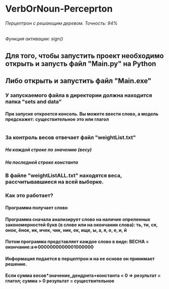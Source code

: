 # VerbOrNoun-Perceprton
###### Перцептрон с решающим деревом. Точность: 94%
###### Функция активации: sign()

## Для того, чтобы запустить проект необходимо открыть и запусть файл "Main.py" на Python
## Либо открыть и запустить файл "Main.exe"

### У запускаемого файла в директории должна находится папка "sets and data"
#### При запуске откроется консоль. Вы можете ввести слово, а модель предскажет: существительное это или глагол 

#


### За контроль весов отвечает файл "weightList.txt"
##### На каждой строке по значению (весу)
##### На последней строке константа

### В файле "weightListALL.txt" находятся веса, рассчитывавшиеся на всей выборке.

### Как это работает?
#### Программа получает слово
#### Программа сначала анализирует слово на наличие опреленных закономерностей букв (в слове или на окончании слова): ть, ти, ся, онок, ёнок, ик, ичек, чик, ник, ек, ище, ы, а, я, о, е, и, й
#### Потом программа представляет каждое слово в виде: ВЕСНА = окончание:а=>0000000000001000000
#### Информация подается в перцептрон и на ее основе он принимает решение. 
#### Если сумма весов*значение_дендрита+константа < 0 => результат = глагол; сумма > 0 результат = существительное
